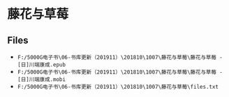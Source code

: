 # 藤花与草莓

## Files

- `F:/5000G电子书\06-书库更新（201911）\201810\1007\藤花与草莓\藤花与草莓 - [日]川端康成.epub`
- `F:/5000G电子书\06-书库更新（201911）\201810\1007\藤花与草莓\藤花与草莓 - [日]川端康成.mobi`
- `F:/5000G电子书\06-书库更新（201911）\201810\1007\藤花与草莓\files.txt`
